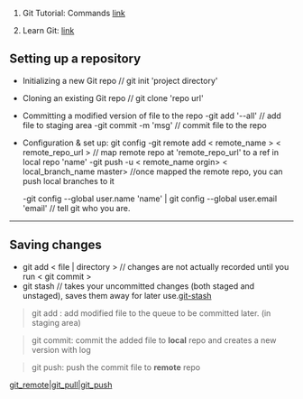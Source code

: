 1. Git Tutorial: Commands [link](https://www.siteground.com/tutorials/git/commands.htm)





2. Learn Git: [link](https://www.atlassian.com/git/tutorials/setting-up-a-repository)

## Setting up a repository
* Initializing a new Git repo    // git init 'project directory'
* Cloning an existing Git repo   // git clone 'repo url'
* Committing a modified version of file to the repo 
   -git add '--all' // add file to staging area
   -git commit -m 'msg' // commit file to the repo
* Configuration & set up: git config
   -git remote add < remote_name >  < remote_repo_url >   // map remote repo at 'remote_repo_url' to a ref in local repo 'name'
   -git push -u < remote_name orgin> < local_branch_name master>  //once mapped the remote repo, you can  push local branches to it
   
   -git config --global user.name 'name'  | git config --global user.email 'email'  // tell git who you are.
   
 ___
 
## Saving changes
* git add  < file | directory >  // changes are not actually recorded until you run < git commit > 
* git stash  // takes your uncommitted changes (both staged and unstaged), saves them away for later use.[git-stash](https://www.atlassian.com/git/tutorials/git-stash) 
>git add : add modified file to the queue to be committed later. (in staging area)

>git commit: commit the added file to **local** repo and creates a new version with log

>git push: push the commit file to **remote** repo

[git_remote|git_pull|git_push](http://www.ruanyifeng.com/blog/2014/06/git_remote.html)

